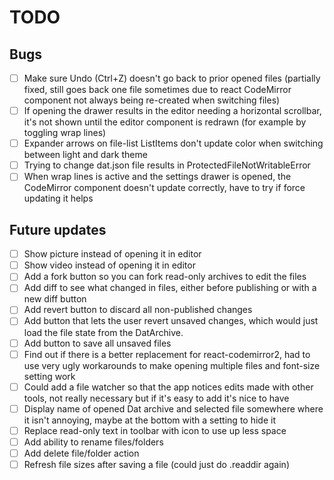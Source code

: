 # TODO

## Bugs

- [ ] Make sure Undo (Ctrl+Z) doesn't go back to prior opened files (partially fixed, still goes back one file sometimes due to react CodeMirror component not always being re-created when switching files)
- [ ] If opening the drawer results in the editor needing a horizontal scrollbar, it's not shown until the editor component is redrawn (for example by toggling wrap lines)
- [ ] Expander arrows on file-list ListItems don't update color when switching between light and dark theme
- [ ] Trying to change dat.json file results in ProtectedFileNotWritableError
- [ ] When wrap lines is active and the settings drawer is opened, the CodeMirror component doesn't update correctly, have to try if force updating it helps

## Future updates

- [ ] Show picture instead of opening it in editor
- [ ] Show video instead of opening it in editor
- [ ] Add a fork button so you can fork read-only archives to edit the files
- [ ] Add diff to see what changed in files, either before publishing or with a new diff button
- [ ] Add revert button to discard all non-published changes
- [ ] Add button that lets the user revert unsaved changes, which would just load the file state from the DatArchive.
- [ ] Add button to save all unsaved files
- [ ] Find out if there is a better replacement for react-codemirror2, had to use very ugly workarounds to make opening multiple files and font-size setting work
- [ ] Could add a file watcher so that the app notices edits made with other tools, not really necessary but if it's easy to add it's nice to have
- [ ] Display name of opened Dat archive and selected file somewhere where it isn't annoying, maybe at the bottom with a setting to hide it
- [ ] Replace read-only text in toolbar with icon to use up less space
- [ ] Add ability to rename files/folders
- [ ] Add delete file/folder action
- [ ] Refresh file sizes after saving a file (could just do .readdir again)
